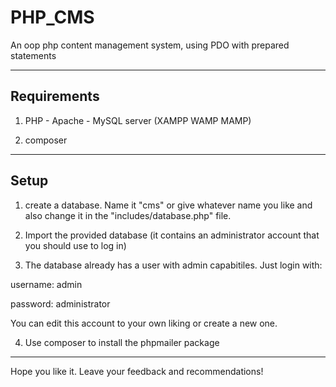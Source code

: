 # PHP_CMS
An oop php content management system, using PDO with prepared statements 

***

## Requirements
1. PHP - Apache - MySQL server (XAMPP WAMP MAMP)

2. composer

***

## Setup

1. create a database. Name it "cms" or give whatever name you like and also change it in the "includes/database.php" file.

2. Import the provided database (it contains an administrator account that you should use to log in)

3. The database already has a user with admin capabitiles. Just login with:

username: admin

password: administrator

You can edit this account to your own liking or create a new one.

4. Use composer to install the phpmailer package

***

Hope you like it. Leave your feedback and recommendations!
